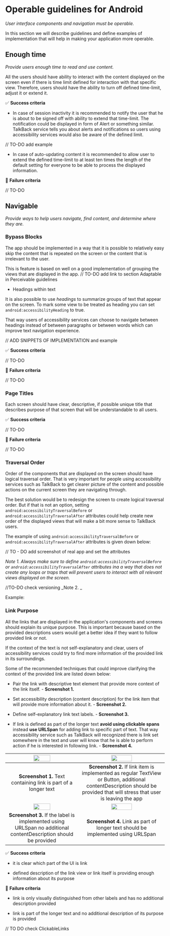 # Operable guidelines for Android 

_User interface components and navigation must be operable._

In this section we will describe guidelines and define examples of implementation that will help in making your application more operable. 

## Enough time

_Provide users enough time to read and use content._

All the users should have ability to interact with the content displayed on the screen even if there is time limit defined for interaction with that specific view. Therefore, users should have the ability to turn off defined time-limit, adjust it or extend it.

:white_check_mark: **Success criteria**

- In case of session inactivity it is recommended to notify the user that he is about to be signed off with ability to extend that time-limit. The notification could be displayed in form of Alert or something similar. TalkBack service tells you about alerts and notifications so users using accessibility services would also be aware of the defined limit. 

// TO-DO add example

- In case of auto-updating content it is recommended to allow user to extend the defined time-limit to at least ten times the length of the default setting for everyone to be able to process the displayed information. 


:no_entry_sign: **Failure criteria**

// TO-DO

## Navigable 

_Provide ways to help users navigate, find content, and determine where they are._

### Bypass Blocks

The app should be implemented in a way that it is possible to relatively easy skip the content that is repeated on the screen or  the content that is irrelevant to the user.

This is feature is based on well on a good implementation of grouping the views that are displayed in the app. // TO-DO add link to section Adaptable in Perceivable guidelines

- Headings within text

It is also possible to use _headings_ to summarize groups of text that appear on the screen. To mark some view to be treated as heading you can set `android:accessibilityHeading` to true.

That way users of accessibility services can choose to navigate between headings instead of between paragraphs or between words which can improve text navigation experience.

// ADD SNIPPETS OF IMPLEMENTATION and example

:white_check_mark: **Success criteria**

// TO-DO

:no_entry_sign: **Failure criteria**

// TO-DO

### Page Titles

Each screen should have clear, descriptive, if possible unique title that describes purpose of that screen that will be understandable to all users.

:white_check_mark: **Success criteria**

// TO-DO

:no_entry_sign: **Failure criteria**

// TO-DO

### Traversal Order 

Order of the components that are displayed on the screen should have logical traversal order. That is very important for people using accessibility services such as TalkBack to get clearer picture of the content and possible actions on the current screen they are navigating through.

The best solution would be to redesign the screen to create logical traversal order. But if that is not an option, setting `android:accessibilityTraversalBefore` or `android:accessibilityTraversalAfter` attributes could help create new order of the displayed views that will make a bit more sense to TalkBack users.

The example of using `android:accessibilityTraversalBefore` or `android:accessibilityTraversalAfter` attributes is given down below:

// TO - DO add screenshot of real app and set the attributes 

_Note 1. Always make sure to define `android:accessibilityTraversalBefore` or `android:accessibilityTraversalAfter` attributes ina a way that does not create any loops or traps that will prevent users to interact with all relevant views displayed on the screen._

//TO-DO check versioning
_Note 2. _ 

Example: 



### Link Purpose 

All the links that are displayed in the application's components and screens should explain its unique purpose. This is important because based on the provided descriptions users would get a better idea if they want to follow provided link or not. 

If the context of the text is not self-explanatory and clear, users of accessibility services could try to find more information of the provided link in its surroundings. 

Some of the recommended techniques that could improve clarifying the context of the provided link are listed down below: 

- Pair the link with descriptive text element that provide more context of the link itself. - **Screenshot 1.**

- Set accessibility description (content description) for the link item that will provide more information about it. - **Screenshot 2.**

- Define self-explanatory link text labels. - **Screenshot 3.**

- If link is defined as part of the longer text **avoid using clickable spans** instead **use URLSpan** for adding link to specific part of text. That way accessibility service such as TalkBack will recognized there is link set somewhere in the text and user will know that he is able to perform action if he is interested in following link. - **Screenshot 4.**  

| <img src="https://imgur.com/b833Hol.png" width="50%"> | <img src="https://imgur.com/6mI8z8W.png" width="50%"> | 
|:--:|:--:|
| **Screenshot 1.** Text containing link is part of a longer text | **Screenshot 2.** If link item is implemented as regular TextView or Button, additional contentDescription should be provided that will stress that user is leaving the app |
| <img src="https://imgur.com/6mI8z8W.png" width="50%"> | <img src="https://imgur.com/b833Hol.png" width="50%"> |
| **Screenshot 3.** If the label is implemented using URLSpan no additional contentDescription should be provided | **Screenshot 4.** Link as part of longer text should be implemented using URLSpan |

:white_check_mark: **Success criteria**

- it is clear which part of the UI is link

- defined description of the link view or link itself is providing enough information about its purpose

:no_entry_sign: **Failure criteria**

- link is only visually distinguished from other labels and has no additional description provided

- link is part of the longer text and no additional description of its purpose is provided

// TO DO check ClickableLinks









